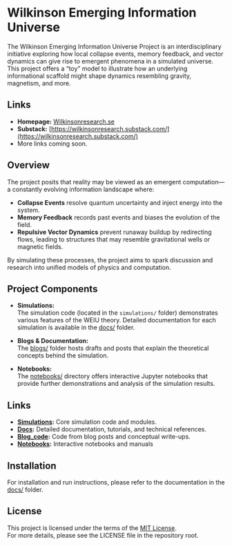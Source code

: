 # Wilkinson Emerging Information Universe

The Wilkinson Emerging Information Universe Project is an interdisciplinary initiative exploring how local collapse events, memory feedback, and vector dynamics can give rise to emergent phenomena in a simulated universe. This project offers a “toy” model to illustrate how an underlying informational scaffold might shape dynamics resembling gravity, magnetism, and more.

## Links
- **Homepage:** [Wilkinsonresearch.se](https://wilkinsonresearch.se)
- **Substack:** [https://wilkinsonresearch.substack.com/](https://wilkinsonresearch.substack.com/)
- More links coming soon.

## Overview

The project posits that reality may be viewed as an emergent computation—a constantly evolving information landscape where:
- **Collapse Events** resolve quantum uncertainty and inject energy into the system.
- **Memory Feedback** records past events and biases the evolution of the field.
- **Repulsive Vector Dynamics** prevent runaway buildup by redirecting flows, leading to structures that may resemble gravitational wells or magnetic fields.

By simulating these processes, the project aims to spark discussion and research into unified models of physics and computation.

## Project Components

- **Simulations:**  
  The simulation code (located in the `simulations/` folder) demonstrates various features of the WEIU theory. Detailed documentation for each simulation is available in the [docs/](docs/) folder.

- **Blogs & Documentation:**  
  The [blogs/](blogs/) folder hosts drafts and posts that explain the theoretical concepts behind the simulation.

- **Notebooks:**  
  The [notebooks/](notebooks/) directory offers interactive Jupyter notebooks that provide further demonstrations and analysis of the simulation results.

## Links

- **[Simulations](simulations/):** Core simulation code and modules.
- **[Docs](docs/):** Detailed documentation, tutorials, and technical references.
- **[Blog_code](blog_code/):** Code from blog posts and conceptual write-ups.
- **[Notebooks](notebooks/):** Interactive notebooks and manuals

## Installation

For installation and run instructions, please refer to the documentation in the [docs/](docs/) folder.

## License

This project is licensed under the terms of the [MIT License](../LICENSE).  
For more details, please see the LICENSE file in the repository root.
